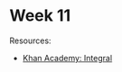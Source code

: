 # Week 11

Resources:
- [Khan Academy: Integral](https://khanacademy.org/math/ap-calculus-bc/bc-integration-new)

